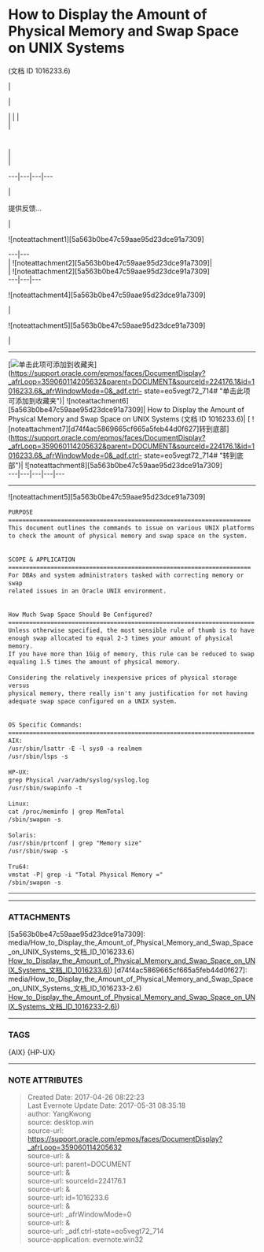 # How to Display the Amount of Physical Memory and Swap Space on UNIX Systems
(文档 ID 1016233.6)

|

|

|  | |  
|

#

|  
|  
  
---|---|---|---  
  
  
|

提供反馈...

|

![noteattachment1][5a563b0be47c59aae95d23dce91a7309]  
  
---|---  
|  ![noteattachment2][5a563b0be47c59aae95d23dce91a7309]|  
|  ![noteattachment2][5a563b0be47c59aae95d23dce91a7309]  
---|---|---  
  
  
  
![noteattachment4][5a563b0be47c59aae95d23dce91a7309]

|

![noteattachment5][5a563b0be47c59aae95d23dce91a7309]

|  
  
---  
  
[![单击此项可添加到收藏夹](https://support.oracle.com/epmos/common/images/favorites_qualifier_notsel.png)](https://support.oracle.com/epmos/faces/DocumentDisplay?_afrLoop=359060114205632&parent=DOCUMENT&sourceId=224176.1&id=1016233.6&_afrWindowMode=0&_adf.ctrl-
state=eo5vegt72_714# "单击此项可添加到收藏夹")|
![noteattachment6][5a563b0be47c59aae95d23dce91a7309]| How to Display the
Amount of Physical Memory and Swap Space on UNIX Systems (文档 ID 1016233.6)| [
![noteattachment7][d74f4ac5869665cf665a5feb44d0f627]转到底部](https://support.oracle.com/epmos/faces/DocumentDisplay?_afrLoop=359060114205632&parent=DOCUMENT&sourceId=224176.1&id=1016233.6&_afrWindowMode=0&_adf.ctrl-
state=eo5vegt72_714# "转到底部")|
![noteattachment8][5a563b0be47c59aae95d23dce91a7309]  
---|---|---|---|---  
  
* * *

![noteattachment5][5a563b0be47c59aae95d23dce91a7309]

    
    
    PURPOSE
    =====================================================================
    This document outlines the commands to issue on various UNIX platforms 
    to check the amount of physical memory and swap space on the system.
     
    
    SCOPE & APPLICATION
    =====================================================================
    For DBAs and system administrators tasked with correcting memory or swap
    related issues in an Oracle UNIX environment.
    
    
    How Much Swap Space Should Be Configured?
    ======================================================================
    Unless otherwise specified, the most sensible rule of thumb is to have 
    enough swap allocated to equal 2-3 times your amount of physical memory.
    If you have more than 1Gig of memory, this rule can be reduced to swap 
    equaling 1.5 times the amount of physical memory.
    
    Considering the relatively inexpensive prices of physical storage versus
    physical memory, there really isn't any justification for not having 
    adequate swap space configured on a UNIX system.
    
    
    OS Specific Commands:
    ======================================================================
    AIX:
    /usr/sbin/lsattr -E -l sys0 -a realmem
    /usr/sbin/lsps -s
    
    HP-UX:
    grep Physical /var/adm/syslog/syslog.log
    /usr/sbin/swapinfo -t
    
    Linux:
    cat /proc/meminfo | grep MemTotal
    /sbin/swapon -s
    
    Solaris:
    /usr/sbin/prtconf | grep "Memory size"
    /usr/sbin/swap -s
    
    Tru64: 
    vmstat -P| grep -i "Total Physical Memory ="
    /sbin/swapon -s  
  
---


---
### ATTACHMENTS
[5a563b0be47c59aae95d23dce91a7309]: media/How_to_Display_the_Amount_of_Physical_Memory_and_Swap_Space_on_UNIX_Systems_文档_ID_1016233.6)
[How_to_Display_the_Amount_of_Physical_Memory_and_Swap_Space_on_UNIX_Systems_文档_ID_1016233.6)](media/How_to_Display_the_Amount_of_Physical_Memory_and_Swap_Space_on_UNIX_Systems_文档_ID_1016233.6))
[d74f4ac5869665cf665a5feb44d0f627]: media/How_to_Display_the_Amount_of_Physical_Memory_and_Swap_Space_on_UNIX_Systems_文档_ID_1016233-2.6)
[How_to_Display_the_Amount_of_Physical_Memory_and_Swap_Space_on_UNIX_Systems_文档_ID_1016233-2.6)](media/How_to_Display_the_Amount_of_Physical_Memory_and_Swap_Space_on_UNIX_Systems_文档_ID_1016233-2.6))

---
### TAGS
{AIX}  {HP-UX}

---
### NOTE ATTRIBUTES
>Created Date: 2017-04-26 08:22:23  
>Last Evernote Update Date: 2017-05-31 08:35:18  
>author: YangKwong  
>source: desktop.win  
>source-url: https://support.oracle.com/epmos/faces/DocumentDisplay?_afrLoop=359060114205632  
>source-url: &  
>source-url: parent=DOCUMENT  
>source-url: &  
>source-url: sourceId=224176.1  
>source-url: &  
>source-url: id=1016233.6  
>source-url: &  
>source-url: _afrWindowMode=0  
>source-url: &  
>source-url: _adf.ctrl-state=eo5vegt72_714  
>source-application: evernote.win32  